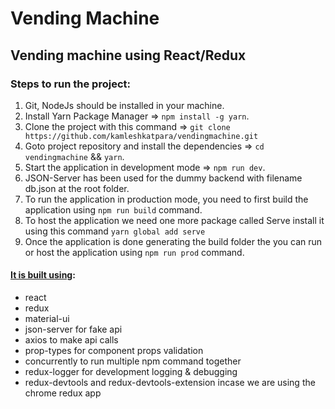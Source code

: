 # Vending Machine #

## Vending machine using React/Redux ##

### Steps to run the project: ###

1) Git, NodeJs should be installed in your machine.
3) Install Yarn Package Manager => `npm install -g yarn`.
3) Clone the project with this command => `git clone https://github.com/kamleshkatpara/vendingmachine.git`
4) Goto project repository and install the dependencies => `cd vendingmachine` && `yarn`.
5) Start the application in development mode => `npm run dev`.
6) JSON-Server has been used for the dummy backend with filename db.json at the root folder.
7) To run the application in production mode, you need to first build the application using `npm run build` command.
8) To host the application we need one more package called Serve install it using this command `yarn global add serve`
9) Once the application is done generating the build folder the you can run or host the application using `npm run prod` command.


#### <ins>It is built using</ins>: ####
* react
* redux
* material-ui
* json-server for fake api
* axios to make api calls
* prop-types for component props validation
* concurrently to run multiple npm command together
* redux-logger for development logging & debugging
* redux-devtools and redux-devtools-extension incase we are using the chrome redux app
